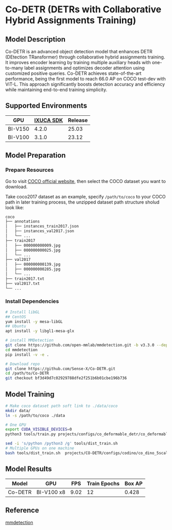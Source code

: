 # Co-DETR (DETRs with Collaborative Hybrid Assignments Training)

## Model Description

Co-DETR is an advanced object detection model that enhances DETR (DEtection TRansformer) through collaborative hybrid
assignments training. It improves encoder learning by training multiple auxiliary heads with one-to-many label
assignments and optimizes decoder attention using customized positive queries. Co-DETR achieves state-of-the-art
performance, being the first model to reach 66.0 AP on COCO test-dev with ViT-L. This approach significantly boosts
detection accuracy and efficiency while maintaining end-to-end training simplicity.

## Supported Environments

| GPU    | [IXUCA SDK](https://gitee.com/deep-spark/deepspark#%E5%A4%A9%E6%95%B0%E6%99%BA%E7%AE%97%E8%BD%AF%E4%BB%B6%E6%A0%88-ixuca) | Release |
|--------|-----------|---------|
| BI-V150 | 4.2.0     |  25.03  |
| BI-V100 | 3.1.0     |  23.12  |

## Model Preparation

### Prepare Resources

Go to visit [COCO official website](https://cocodataset.org/#download), then select the COCO dataset you want to
download.

Take coco2017 dataset as an example, specify `/path/to/coco` to your COCO path in later training process, the unzipped
dataset path structure sholud look like:

```bash
coco
├── annotations
│   ├── instances_train2017.json
│   ├── instances_val2017.json
│   └── ...
├── train2017
│   ├── 000000000009.jpg
│   ├── 000000000025.jpg
│   └── ...
├── val2017
│   ├── 000000000139.jpg
│   ├── 000000000285.jpg
│   └── ...
├── train2017.txt
├── val2017.txt
└── ...
```

### Install Dependencies

```bash
# Install libGL
## CentOS
yum install -y mesa-libGL
## Ubuntu
apt install -y libgl1-mesa-glx

# install MMDetection
git clone https://github.com/open-mmlab/mmdetection.git -b v3.3.0 --depth=1
cd mmdetection
pip install -v -e .

# Download repo
git clone https://github.com/Sense-X/Co-DETR.git
cd /path/to/Co-DETR
git checkout bf3d49d7c02929788dfe2f251b6b01cbe196b736
```

## Model Training

```bash
# Make coco dataset path soft link to ./data/coco
mkdir data/
ln -s /path/to/coco ./data

# One GPU
export CUDA_VISIBLE_DEVICES=0
python3 tools/train.py projects/configs/co_deformable_detr/co_deformable_detr_r50_1x_coco.py --work-dir path_to_exp --no-validate --auto-resume

sed -i 's/python /python3 /g' tools/dist_train.sh
# Multiple GPUs on one machine
bash tools/dist_train.sh  projects/CO-DETR/configs/codino/co_dino_5scale_r50_lsj_8xb2_1x_coco.py 8
```

## Model Results

| Model   | GPU        | FPS  | Train Epochs | Box AP |
|---------|------------|------|--------------|--------|
| Co-DETR | BI-V100 x8 | 9.02 | 12           | 0.428  |

## Reference
[mmdetection](https://github.com/open-mmlab/mmdetection)
